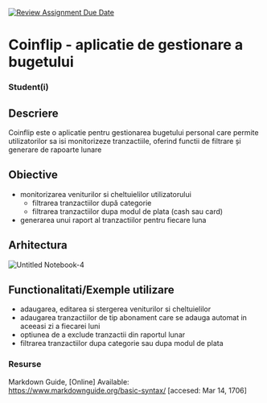 [![Review Assignment Due Date](https://classroom.github.com/assets/deadline-readme-button-22041afd0340ce965d47ae6ef1cefeee28c7c493a6346c4f15d667ab976d596c.svg)](https://classroom.github.com/a/JLYnumnD)
# Coinflip - aplicatie de gestionare a bugetului
### Student(i)

## Descriere
Coinflip este o aplicatie pentru gestionarea bugetului personal care permite utilizatorilor sa isi monitorizeze tranzactiile, oferind functii de filtrare și generare de rapoarte lunare


## Obiective

* monitorizarea veniturilor si cheltuielilor utilizatorului
  - filtrarea tranzactiilor după categorie
  - filtrarea tranzactiilor dupa modul de plata (cash sau card)
* generarea unui raport al tranzactiilor pentru fiecare luna

## Arhitectura
![Untitled Notebook-4](https://github.com/user-attachments/assets/6606ad9b-0556-4dd2-a882-3d602916e87c)


## Functionalitati/Exemple utilizare
* adaugarea, editarea si stergerea veniturilor si cheltuielilor
* adaugarea tranzactiilor de tip abonament care se adauga automat in aceeasi zi a fiecarei luni
* optiunea de a exclude tranzactii din raportul lunar
* filtrarea tranzactiilor dupa categorie sau dupa modul de plata

### Resurse
Markdown Guide, [Online] Available: https://www.markdownguide.org/basic-syntax/ [accesed: Mar 14, 1706]
